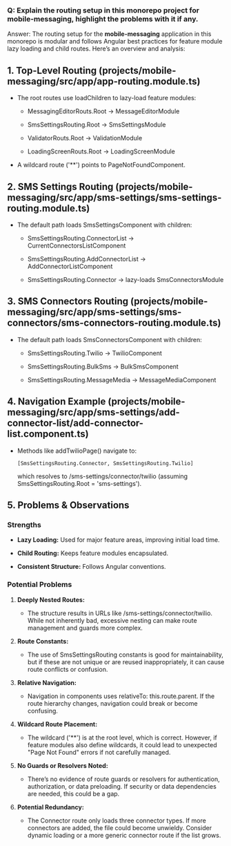 ### Q: Explain the routing setup in this monorepo project for mobile-messaging, highlight the problems with it if any.

Answer: The routing setup for the **mobile-messaging** application in this monorepo is modular and follows Angular best practices for feature module lazy loading and child routes. Here’s an overview and analysis:

## 1. **Top-Level Routing (projects/mobile-messaging/src/app/app-routing.module.ts)**

- The root routes use loadChildren to lazy-load feature modules:
    
    - MessagingEditorRouts.Root → MessageEditorModule
        
    - SmsSettingsRouting.Root → SmsSettingsModule
        
    - ValidatorRouts.Root → ValidationModule
        
    - LoadingScreenRouts.Root → LoadingScreenModule
        
- A wildcard route ('**') points to PageNotFoundComponent.
    

## 2. **SMS Settings Routing (projects/mobile-messaging/src/app/sms-settings/sms-settings-routing.module.ts)**

- The default path loads SmsSettingsComponent with children:
    
    - SmsSettingsRouting.ConnectorList → CurrentConnectorsListComponent
        
    - SmsSettingsRouting.AddConnectorList → AddConnectorListComponent
        
    - SmsSettingsRouting.Connector → lazy-loads SmsConnectorsModule
        

## 3. **SMS Connectors Routing (projects/mobile-messaging/src/app/sms-settings/sms-connectors/sms-connectors-routing.module.ts)**

- The default path loads SmsConnectorsComponent with children:
    
    - SmsSettingsRouting.Twilio → TwilioComponent
        
    - SmsSettingsRouting.BulkSms → BulkSmsComponent
        
    - SmsSettingsRouting.MessageMedia → MessageMediaComponent
        

## 4. **Navigation Example (projects/mobile-messaging/src/app/sms-settings/add-connector-list/add-connector-list.component.ts)**

- Methods like addTwilioPage() navigate to:
    
    `[SmsSettingsRouting.Connector, SmsSettingsRouting.Twilio]`
    
    which resolves to /sms-settings/connector/twilio (assuming SmsSettingsRouting.Root = 'sms-settings').
    

## 5. **Problems & Observations**

### **Strengths**

- **Lazy Loading:** Used for major feature areas, improving initial load time.
    
- **Child Routing:** Keeps feature modules encapsulated.
    
- **Consistent Structure:** Follows Angular conventions.
    

### **Potential Problems**

1. **Deeply Nested Routes:**
    
    - The structure results in URLs like /sms-settings/connector/twilio. While not inherently bad, excessive nesting can make route management and guards more complex.
        
2. **Route Constants:**
    
    - The use of SmsSettingsRouting constants is good for maintainability, but if these are not unique or are reused inappropriately, it can cause route conflicts or confusion.
        
3. **Relative Navigation:**
    
    - Navigation in components uses relativeTo: this.route.parent. If the route hierarchy changes, navigation could break or become confusing.
        
4. **Wildcard Route Placement:**
    
    - The wildcard ('**') is at the root level, which is correct. However, if feature modules also define wildcards, it could lead to unexpected "Page Not Found" errors if not carefully managed.
        
5. **No Guards or Resolvers Noted:**
    
    - There’s no evidence of route guards or resolvers for authentication, authorization, or data preloading. If security or data dependencies are needed, this could be a gap.
        
6. **Potential Redundancy:**
    
    - The Connector route only loads three connector types. If more connectors are added, the file could become unwieldy. Consider dynamic loading or a more generic connector route if the list grows.